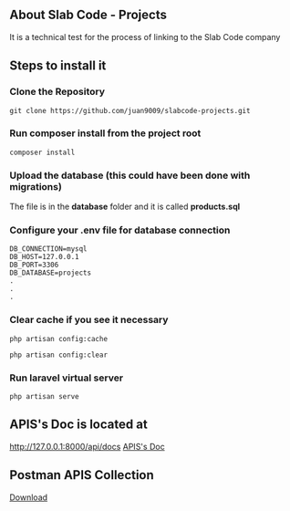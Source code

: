 ## About Slab Code - Projects

It is a technical test for the process of linking to the Slab Code company

## Steps to install it

### Clone the Repository
```
git clone https://github.com/juan9009/slabcode-projects.git
```

### Run composer install from the project root
```
composer install
```

### Upload the database (this could have been done with migrations)

The file is in the **database** folder and it is called **products.sql**


### Configure your .env file for database connection
```
DB_CONNECTION=mysql
DB_HOST=127.0.0.1
DB_PORT=3306
DB_DATABASE=projects
.
.
.
```

### Clear cache if you see it necessary
```
php artisan config:cache

php artisan config:clear
```

### Run laravel virtual server
```
php artisan serve
```

## APIS's Doc is located at
http://127.0.0.1:8000/api/docs
[APIS's Doc](http://127.0.0.1:8000/api/docs)

## Postman APIS Collection
[Download](https://www.getpostman.com/collections/ba13b93af928e293ec5e)
